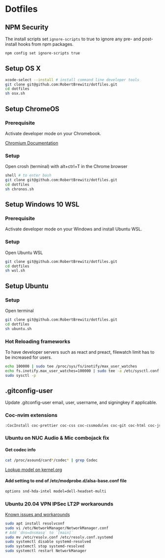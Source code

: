 # Dotfiles

## NPM Security

The install scripts set `ignore-scripts` to true to ignore any pre- and post-install hooks from npm packages.

```bash
npm config set ignore-scripts true
```

## Setup OS X

```bash
xcode-select --install # install command line developer tools
git clone git@github.com:RobertBrewitz/dotfiles.git
cd dotfiles
sh osx.sh
```

## Setup ChromeOS

### Prerequisite

Activate developer mode on your Chromebook.

[Chromium Documentation](https://www.chromium.org/chromium-os/developer-information-for-chrome-os-devices/generic)

### Setup

Open crosh (terminal) with alt+ctrl+T in the Chrome browser

```bash
shell # to enter bash
git clone git@github.com:RobertBrewitz/dotfiles.git
cd dotfiles
sh chronos.sh
```

## Setup Windows 10 WSL

### Prerequisite

Activate developer mode on your Windows and install Ubuntu WSL.

### Setup

Open Ubuntu WSL

```bash
git clone git@github.com:RobertBrewitz/dotfiles.git
cd dotfiles
sh wsl.sh
```

## Setup Ubuntu

### Setup

Open terminal

```bash
git clone git@github.com:RobertBrewitz/dotfiles.git
cd dotfiles
sh ubuntu.sh
```

### Hot Reloading frameworks

To have developer servers such as react and preact, filewatch limit has to be increased for users.

```bash
echo 100000 | sudo tee /proc/sys/fs/inotify/max_user_watches
echo fs.inotify.max_user_watches=100000 | sudo tee -a /etc/sysctl.conf
sudo sysctl -p
```

## .gitconfig-user

Update .gitconfig-user email, user, username, and signingkey if applicable.

### Coc-nvim extensions

```bash
:CocInstall coc-prettier coc-css coc-cssmodules coc-git coc-html coc-json coc-svg coc-tsserver coc-xml coc-yaml coc-markdownlint coc-highlight coc-sh
```

### Ubuntu on NUC Audio & Mic combojack fix

#### Get codec info

```bash
cat /proc/asound/card*/codec* | grep Codec
```

[Lookup model on kernel.org](https://www.kernel.org/doc/html/latest/sound/hd-audio/models.html)

#### Add setting to end of /etc/modprobe.d/alsa-base.conf file

```bash
options snd-hda-intel model=dell-headset-multi
```

### Ubuntu 20.04 VPN IPSec LT2P workarounds

[Known issues and workarounds](https://github.com/nm-l2tp/NetworkManager-l2tp/wiki/Known-Issues)

```bash
sudo apt install resolvconf
sudo vi /etc/NetworkManager/NetworkManager.conf
# Add `dns=dnsmasq` to `[main]`
sudo mv /etc/resolv.conf /etc/resolv.conf.systemd
sudo systemctl disable systemd-resolved
sudo systemctl stop systemd-resolved
sudo systemctl restart NetworkManager
```
